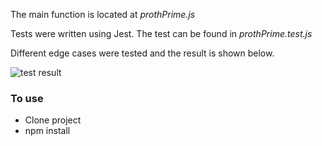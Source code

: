 The main function is located at <em>prothPrime.js</em>

Tests were written using Jest. The test can be found in <em>prothPrime.test.js</em>

Different edge cases were tested and the result is shown below.

<img src="/test result.PNG" alt="test result"/>

<h3>To use</h3>

<ul>
<li> Clone project</li>
<li> npm install</li>
</ul>
